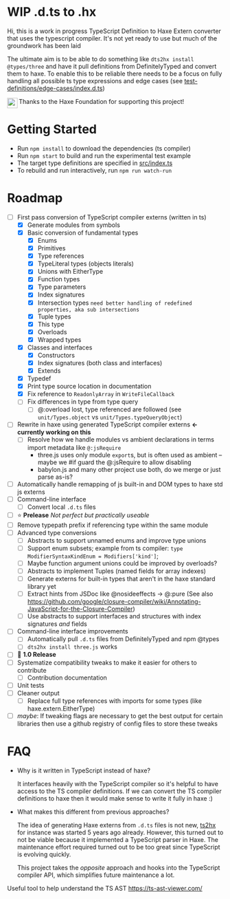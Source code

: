 # WIP .d.ts to .hx

Hi, this is a work in progress TypeScript Definition to Haxe Extern converter that uses the typescript compiler. It's not yet ready to use but much of the groundwork has been laid

The ultimate aim is to be able to do something like `dts2hx install @types/three` and have it pull definitions from DefinitelyTyped and convert them to haxe. To enable this to be reliable there needs to be a focus on fully handling all possible ts type expressions and edge cases (see [test-definitions/edge-cases/index.d.ts](test-definitions/edge-cases/index.d.ts))

<img src="https://user-images.githubusercontent.com/3742992/71644204-854b4d80-2cbc-11ea-85f9-93c63df51fe3.png" height="24" align="left"> Thanks to the Haxe Foundation for supporting this project!

# Getting Started
- Run `npm install` to download the dependencies (ts compiler)
- Run `npm start` to build and run the experimental test example
- The target type definitions are specified in [src/index.ts](src/index.ts#L56)
- To rebuild and run interactively, run `npm run watch-run`

# Roadmap
- [ ] First pass conversion of TypeScript compiler externs (written in ts)
    - [x] Generate modules from symbols
    - [x] Basic conversion of fundamental types
        - [x] Enums
        - [x] Primitives
        - [x] Type references
        - [x] TypeLiteral types (objects literals)
        - [x] Unions with EitherType
        - [x] Function types
        - [x] Type parameters
        - [x] Index signatures
        - [x] Intersection types `need better handling of redefined properties, aka sub intersections`
        - [x] Tuple types
        - [x] This type
        - [x] Overloads
        - [x] Wrapped types
    - [x] Classes and interfaces
        - [x] Constructors
        - [x] Index signatures (both class and interfaces)
        - [x] Extends
    - [x] Typedef
    - [x] Print type source location in documentation
    - [x] Fix reference to `ReadonlyArray` in `WriteFileCallback`
    - [ ] Fix differences in type from type query
        - [ ] @:overload lost, type referenced are followed (see `unit/Types.object` vs `unit/Types.typeQueryObject`)
- [ ] Rewrite in haxe using generated TypeScript compiler externs **← currently working on this**
    - [ ] Resolve how we handle modules vs ambient declarations in terms import metadata like `@:jsRequire`
        - three.js uses only module `export`s, but is often used as ambient – maybe we #if guard the @:jsRequire to allow disabling
        - babylon.js and many other project use both, do we merge or just parse as-is?
- [ ] Automatically handle remapping of js built-in and DOM types to haxe std js externs
- [ ] Command-line interface
    - [ ] Convert local `.d.ts` files
- [ ] :star: **Prelease** *Not perfect but practically useable*
- [ ] Remove typepath prefix if referencing type within the same module
- [ ] Advanced type conversions
    - [ ] Abstracts to support unnamed enums and improve type unions
    - [ ] Support enum subsets; example from ts compiler: `type ModifierSyntaxKindEnum = Modifiers['kind']`;
    - [ ] Maybe function argument unions could be improved by overloads?
    - [ ] Abstracts to implement Tuples (named fields for array indexes)
    - [ ] Generate externs for built-in types that aren't in the haxe standard library yet
    - [ ] Extract hints from JSDoc like @nosideeffects -> @:pure (See also https://github.com/google/closure-compiler/wiki/Annotating-JavaScript-for-the-Closure-Compiler)
    - [ ] Use abstracts to support interfaces and structures with index signatures _and_ fields
- [ ] Command-line interface improvements
    - [ ] Automatically pull `.d.ts` files from DefinitelyTyped and npm @types
    - [ ] `dts2hx install three.js` works
- [ ] :star2: **1.0 Release**
- [ ] Systematize compatibility tweaks to make it easier for others to contribute
    - [ ] Contribution documentation
- [ ] Unit tests
- [ ] Cleaner output
    - [ ] Replace full type references with imports for some types (like haxe.extern.EitherType)
- [ ] *maybe*: If tweaking flags are necessary to get the best output for certain libraries then use a github registry of config files to store these tweaks

# FAQ
- Why is it written in TypeScript instead of haxe?

    It interfaces heavily with the TypeScript compiler so it's helpful to have access to the TS compiler definitions. If we can convert the TS compiler definitions to haxe then it would make sense to write it fully in haxe :)

- What makes this different from previous approaches?

   The idea of generating Haxe externs from `.d.ts` files is not new, [ts2hx](https://github.com/Simn/ts2hx) for instance was started 5 years ago already. However, this turned out to not be viable because it implemented a TypeScript parser in Haxe. The maintenance effort required turned out to be too great since TypeScript is evolving quickly.

   This project takes the _opposite_ approach and hooks into the TypeScript compiler API, which simplifies future maintenance a lot.

Useful tool to help understand the TS AST https://ts-ast-viewer.com/
